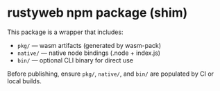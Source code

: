 # rustyweb npm package (shim)

This package is a wrapper that includes:
- `pkg/` — wasm artifacts (generated by wasm-pack)
- `native/` — native node bindings (.node + index.js)
- `bin/` — optional CLI binary for direct use

Before publishing, ensure `pkg/`, `native/`, and `bin/` are populated by CI or local builds.
